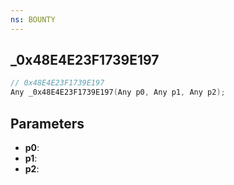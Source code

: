```yaml
---
ns: BOUNTY
---
```

## _0x48E4E23F1739E197

```c
// 0x48E4E23F1739E197
Any _0x48E4E23F1739E197(Any p0, Any p1, Any p2);
```

## Parameters
* **p0**:
* **p1**:
* **p2**:
